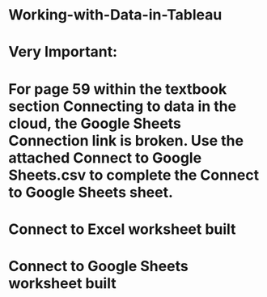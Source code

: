 # Working-with-Data-in-Tableau
# Very Important: 
# For page 59 within the textbook section Connecting to data in the cloud, the Google Sheets Connection link is broken. Use the attached Connect to Google Sheets.csv to complete the Connect to Google Sheets sheet.
# Connect to Excel worksheet built
# Connect to Google Sheets worksheet built
